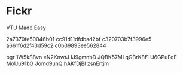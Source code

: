 # Fickr
VTU Made Easy





2a7370fe50046b01
cc91d11dfdbad2bf
c320703b7f3996e5
a661f6d2f43d59c2
c0b39893ee562844


bgr
1W5kS8vn
eN2KnwtJ
IJ9gmnbD
JQBK57MI
qGBrK8f1
U6GPuFqE
MoUu91bG
Jomd9unQ
hAKfDjBl
zsnErtjm

